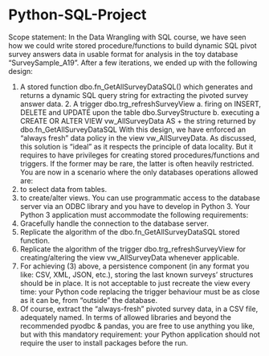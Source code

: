 # Python-SQL-Project
Scope statement:
In the Data Wrangling with SQL course, we have seen how we could write stored procedure/functions to build dynamic SQL pivot survey answers data in usable format for analysis in the toy database “SurveySample_A19”.
After a few iterations, we ended up with the following design:
1. A stored function dbo.fn_GetAllSurveyDataSQL() which generates and
returns a dynamic SQL query string for extracting the pivoted survey answer data. 2. A trigger dbo.trg_refreshSurveyView
a. firing on INSERT, DELETE and UPDATE upon the table dbo.SurveyStructure
b. executing a CREATE OR ALTER VIEW vw_AllSurveyData AS + the string returned by dbo.fn_GetAllSurveyDataSQL
With this design, we have enforced an “always fresh” data policy in the view vw_AllSurveyData.
As discussed, this solution is “ideal” as it respects the principle of data locality. But it requires to have privileges for creating stored procedures/functions and triggers. If the former may be rare, the latter is often heavily restricted.
You are now in a scenario where the only databases operations allowed are:
1. to select data from tables.
2. to create/alter views.
You can use programmatic access to the database server via an ODBC library and you have to develop in Python 3.
Your Python 3 application must accommodate the following requirements:
1. Gracefully handle the connection to the database server.
2. Replicate the algorithm of the dbo.fn_GetAllSurveyDataSQL stored function.
3. Replicate the algorithm of the trigger dbo.trg_refreshSurveyView for creating/altering the view vw_AllSurveyData whenever applicable.
4. For achieving (3) above, a persistence component (in any format you like: CSV, XML, JSON, etc.), storing the last known surveys’ structures should be in place. It is not acceptable to just recreate the view every time: your Python code replacing the trigger behaviour must be as close as it can be, from “outside” the database.
5. Of course, extract the “always-fresh” pivoted survey data, in a CSV file, adequately named.
In terms of allowed libraries and beyond the recommended pyodbc & pandas, you are free to use anything you like, but with this mandatory requirement: your Python application should not require the user to install packages before the run.
